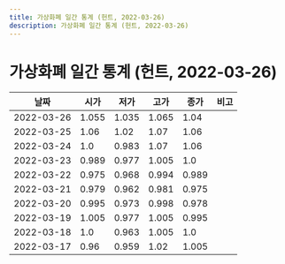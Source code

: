```yaml
---
title: 가상화폐 일간 통계 (헌트, 2022-03-26)
description: 가상화폐 일간 통계 (헌트, 2022-03-26)
---
```


가상화폐 일간 통계 (헌트, 2022-03-26)
===

|날짜|시가|저가|고가|종가|비고|
|--|--|--|--|--|--|
|2022-03-26|1.055|1.035|1.065|1.04|    |
|2022-03-25|1.06|1.02|1.07|1.06|    |
|2022-03-24|1.0|0.983|1.07|1.06|    |
|2022-03-23|0.989|0.977|1.005|1.0|    |
|2022-03-22|0.975|0.968|0.994|0.989|    |
|2022-03-21|0.979|0.962|0.981|0.975|    |
|2022-03-20|0.995|0.973|0.998|0.978|    |
|2022-03-19|1.005|0.977|1.005|0.995|    |
|2022-03-18|1.0|0.963|1.005|1.0|    |
|2022-03-17|0.96|0.959|1.02|1.005|    |
